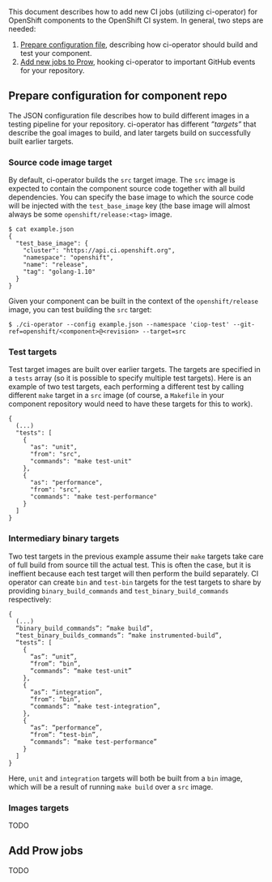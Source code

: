 This document describes how to add new CI jobs (utilizing ci-operator) for
OpenShift components to the OpenShift CI system. In general, two steps are
needed:

1. [Prepare configuration file](#prepare-configuration-for-component-repo),
   describing how ci-operator should build and test your component.
2. [Add new jobs to Prow](#add-prow-jobs), hooking ci-operator to important
   GitHub events for your repository.

## Prepare configuration for component repo

The JSON configuration file describes how to build different images in a
testing pipeline for your repository. ci-operator has different *”targets”*
that describe the goal images to build, and later targets build on successfully
built earlier targets.

### Source code image target

By default, ci-operator builds the `src` target image. The `src` image is
expected to contain the component source code together with all build
dependencies. You can specify the base image to which the source code will be
injected with the `test_base_image` key (the base image will almost always be
some `openshift/release:<tag>` image.

```
$ cat example.json
{
  "test_base_image": {
    "cluster": "https://api.ci.openshift.org",
    "namespace": "openshift",
    "name": "release",
    "tag": "golang-1.10"
  }
}
```

Given your component can be built in the context of the `openshift/release`
image, you can test building the `src` target:

```
$ ./ci-operator --config example.json --namespace 'ciop-test' --git-ref=openshift/<component>@<revision> --target=src
```

### Test targets

Test target images are built over earlier targets. The targets are specified in
a `tests` array (so it is possible to specify multiple test targets). Here is an
example of two test targets, each performing a different test by calling
different `make` target in a `src` image (of course, a `Makefile` in your
component repository would need to have these targets for this to work).

```
{
  (...)
  "tests": [
    {
      "as": "unit",
      "from": "src",
      "commands": "make test-unit"
    },
    {
      "as": "performance",
      "from": "src",
      "commands": "make test-performance"
    }
  ]
}
```

### Intermediary binary targets

Two test targets in the previous example assume their `make` targets take care
of full build from source till the actual test. This is often the case, but it
is ineffient because each test target will then perform the build separately. CI
operator can create `bin` and `test-bin` targets for the test targets to share
by providing `binary_build_commands` and `test_binary_build_commands`
respectively:

```
{
  (...)
  “binary_build_commands”: “make build”,
  “test_binary_builds_commands”: “make instrumented-build”,
  “tests”: [
    {
      “as”: “unit”,
      “from”: “bin”,
      “commands”: “make test-unit”
    },
    {
      “as”: “integration”,
      “from”: “bin”,
      “commands”: “make test-integration”,
    },
    {
      “as”: “performance”,
      “from”: “test-bin”,
      “commands”: “make test-performance”
    }
  ]
}
```

Here, `unit` and `integration` targets will both be built from a `bin` image,
which will be a result of running `make build` over a `src` image.

### Images targets

TODO

## Add Prow jobs

TODO
